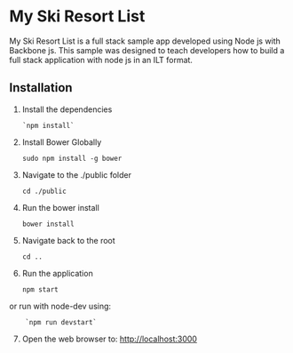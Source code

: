 My Ski Resort List
===================
My Ski Resort List is a full stack sample app developed using Node js with Backbone js.  This sample was
designed to teach developers how to build a full stack application with node js in an ILT format.

Installation
------------
1. Install the dependencies

       `npm install`
        
2. Install Bower Globally

	`sudo npm install -g bower`
	
3. Navigate to the ./public folder

	`cd ./public`
	
4. Run the bower install

	`bower install`        

5. Navigate back to the root

	`cd ..`

6. Run the application

	`npm start`

or run with node-dev using:

        `npm run devstart`

7. Open the web browser to: [http://localhost:3000](http://localhost:3000)
